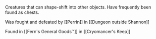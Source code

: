 Creatures that can shape-shift into other objects. Have frequently been found as chests.

Was fought and defeated by [[Perrin]] in [[Dungeon outside Shannon]]

Found in [[Fern's General Goods™️]] in [[Cryomancer's Keep]]